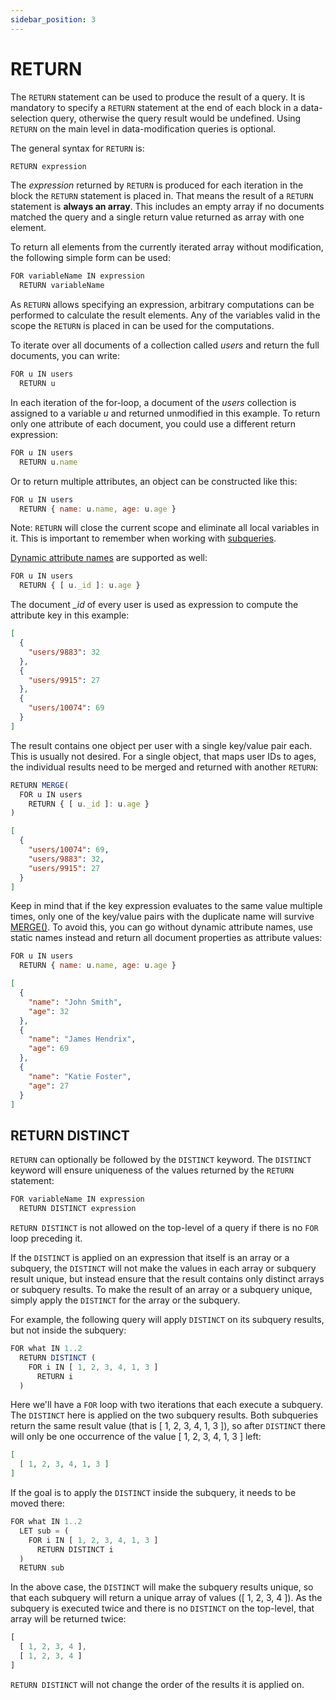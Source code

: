 ```yaml
---
sidebar_position: 3
---
```


RETURN
======

The `RETURN` statement can be used to produce the result of a query. It is mandatory to specify a `RETURN` statement at the end of each block in a data-selection query, otherwise the query result would be undefined. Using `RETURN` on the main level in data-modification queries is optional.

The general syntax for `RETURN` is:

```js
RETURN expression
```

The *expression* returned by `RETURN` is produced for each iteration in the block the `RETURN` statement is placed in. That means the result of a `RETURN` statement is **always an array**. This includes an empty array if no documents matched the query and a single return value returned as array with one element.

To return all elements from the currently iterated array without modification, the following simple form can be used:

```js
FOR variableName IN expression
  RETURN variableName
```

As `RETURN` allows specifying an expression, arbitrary computations can be performed to calculate the result elements. Any of the variables valid in the scope the `RETURN` is placed in can be used for the computations.

To iterate over all documents of a collection called *users* and return the full documents, you can write:

```js
FOR u IN users
  RETURN u
```

In each iteration of the for-loop, a document of the *users* collection is assigned to a variable *u* and returned unmodified in this example. To return only one attribute of each document, you could use a different return expression:

```js
FOR u IN users
  RETURN u.name
```

Or to return multiple attributes, an object can be constructed like this:

```js
FOR u IN users
  RETURN { name: u.name, age: u.age }
```

Note: `RETURN` will close the current scope and eliminate all local variables in it. This is important to remember when working with [subqueries](examples-combining-queries.html).

[Dynamic attribute names](fundamentals-data-types.html#objects--documents) are
supported as well:

```js
FOR u IN users
  RETURN { [ u._id ]: u.age }
```

The document *_id* of every user is used as expression to compute the attribute key in this example:

```json
[
  {
    "users/9883": 32
  },
  {
    "users/9915": 27
  },
  {
    "users/10074": 69
  }
]
```

The result contains one object per user with a single key/value pair each. This is usually not desired. For a single object, that maps user IDs to ages, the individual results need to be merged and returned with another `RETURN`:

```js
RETURN MERGE(
  FOR u IN users
    RETURN { [ u._id ]: u.age }
)
```

```json
[
  {
    "users/10074": 69,
    "users/9883": 32,
    "users/9915": 27
  }
]
```

Keep in mind that if the key expression evaluates to the same value multiple times, only one of the key/value pairs with the duplicate name will survive [MERGE()](functions-document.html#merge). To avoid this, you can go without dynamic attribute names, use static names instead and return all document properties as attribute values:

```js
FOR u IN users
  RETURN { name: u.name, age: u.age }
```

```json
[
  {
    "name": "John Smith",
    "age": 32
  },
  {
    "name": "James Hendrix",
    "age": 69
  },
  {
    "name": "Katie Foster",
    "age": 27
  }
]
```

RETURN DISTINCT
---------------

`RETURN` can optionally be followed by the `DISTINCT` keyword. The `DISTINCT` keyword will ensure uniqueness of the values returned by the `RETURN` statement:

```js
FOR variableName IN expression
  RETURN DISTINCT expression
```

`RETURN DISTINCT` is not allowed on the top-level of a query if there is no `FOR` loop preceding it.

If the `DISTINCT` is applied on an expression that itself is an array or a subquery, the `DISTINCT` will not make the values in each array or subquery result unique, but instead ensure that the result contains only distinct arrays or subquery results. To make the result of an array or a subquery unique, simply apply the `DISTINCT` for the array or the subquery.

For example, the following query will apply `DISTINCT` on its subquery results, but not inside the subquery:

```js
FOR what IN 1..2
  RETURN DISTINCT (
    FOR i IN [ 1, 2, 3, 4, 1, 3 ] 
      RETURN i
  )
```

Here we'll have a `FOR` loop with two iterations that each execute a subquery. The `DISTINCT` here is applied on the two subquery results. Both subqueries return the same result value (that is [ 1, 2, 3, 4, 1, 3 ]), so after `DISTINCT` there will only be one occurrence of the value [ 1, 2, 3, 4, 1, 3 ] left:

```json
[
  [ 1, 2, 3, 4, 1, 3 ]
]
```

If the goal is to apply the `DISTINCT` inside the subquery, it needs to be moved there:

```js
FOR what IN 1..2
  LET sub = (
    FOR i IN [ 1, 2, 3, 4, 1, 3 ] 
      RETURN DISTINCT i
  ) 
  RETURN sub
```

In the above case, the `DISTINCT` will make the subquery results unique, so that each subquery will return a unique array of values ([ 1, 2, 3, 4 ]). As the subquery is executed twice and there is no `DISTINCT` on the top-level, that array will be returned twice:

```js
[
  [ 1, 2, 3, 4 ],
  [ 1, 2, 3, 4 ]
]
```

`RETURN DISTINCT` will not change the order of the results it is applied on.
